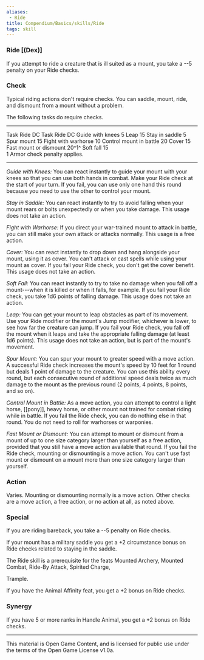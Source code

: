 ```yaml
---
aliases:
 - Ride
title: Compendium/Basics/skills/Ride
tags: skill
---
```

### Ride [(Dex)]

If you attempt to ride a creature that is ill suited as a mount, you
take a --5 penalty on your Ride checks.

### Check
Typical riding actions don't require checks. You can saddle,
mount, ride, and dismount from a mount without a problem.

The following tasks do require checks.

  -------------------------------- --------- ------------------------- ---------
  Task                             Ride DC   Task                      Ride DC
  Guide with knees                 5         Leap                      15
  Stay in saddle                   5         Spur mount                15
  Fight with warhorse              10        Control mount in battle   20
  Cover                            15        Fast mount or dismount    20^1^
  Soft fall                        15                                  
  1 Armor check penalty applies.                                       
  -------------------------------- --------- ------------------------- ---------

*Guide with Knees:* You can react instantly to guide your mount with
your knees so that you can use both hands in combat. Make your Ride
check at the start of your turn. If you fail, you can use only one hand
this round because you need to use the other to control your mount.

*Stay in Saddle:* You can react instantly to try to avoid falling when
your mount rears or bolts unexpectedly or when you take damage. This
usage does not take an action.

*Fight with Warhorse:* If you direct your war-trained mount to attack in
battle, you can still make your own attack or attacks normally. This
usage is a free action.

*Cover:* You can react instantly to drop down and hang alongside your
mount, using it as cover. You can't attack or cast spells while using
your mount as cover. If you fail your Ride check, you don't get the
cover benefit. This usage does not take an action.

*Soft Fall:* You can react instantly to try to take no damage when you
fall off a mount---when it is killed or when it falls, for example. If
you fail your Ride check, you take 1d6 points of falling damage. This
usage does not take an action.

*Leap:* You can get your mount to leap obstacles as part of its
movement. Use your Ride modifier or the mount's Jump modifier, whichever
is lower, to see how far the creature can jump. If you fail your Ride
check, you fall off the mount when it leaps and take the appropriate
falling damage (at least 1d6 points). This usage does not take an
action, but is part of the mount's movement.

*Spur Mount:* You can spur your mount to greater speed with a move
action. A successful Ride check increases the mount's speed by 10 feet
for 1 round but deals 1 point of damage to the creature. You can use
this ability every round, but each consecutive round of additional speed
deals twice as much damage to the mount as the previous round (2 points,
4 points, 8 points, and so on).

*Control Mount in Battle:* As a move action, you can attempt to control
a light horse, [[pony]], heavy horse, or other mount not trained for combat
riding while in battle. If you fail the Ride check, you can do nothing
else in that round. You do not need to roll for warhorses or warponies.

*Fast Mount or Dismount:* You can attempt to mount or dismount from a
mount of up to one size category larger than yourself as a free action,
provided that you still have a move action available that round. If you
fail the Ride check, mounting or dismounting is a move action. You can't
use fast mount or dismount on a mount more than one size category larger
than yourself.

### Action
Varies. Mounting or dismounting normally is a move action.
Other checks are a move action, a free action, or no action at all, as
noted above.

### Special
If you are riding bareback, you take a --5 penalty on Ride
checks.

If your mount has a military saddle you get a +2 circumstance bonus on
Ride checks related to staying in the saddle.

The Ride skill is a prerequisite for the feats Mounted Archery, Mounted
Combat, Ride-By Attack, Spirited Charge,

Trample.

If you have the Animal Affinity feat, you get a +2 bonus on Ride checks.

### Synergy
If you have 5 or more ranks in Handle Animal, you get a +2
bonus on Ride checks.

---

This material is Open Game Content, and is licensed for public use under the terms of the Open Game License v1.0a.
